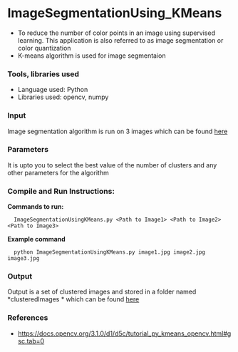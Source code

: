 # ImageSegmentationUsing_KMeans

- To reduce the number of color points in an image using supervised learning. This application is also referred to as image segmentation or color quantization
- K-means algorithm is used for image segmentaion

### Tools, libraries used

- Language used: Python
- Libraries used: opencv, numpy

### Input

Image segmentation algorithm is run on 3 images which can be found <a href="">here</a>

### Parameters

It is upto you to select the best value of the number of clusters and any other parameters for the algorithm


### Compile and Run Instructions:

**Commands to run:**

```
  ImageSegmentationUsingKMeans.py <Path to Image1> <Path to Image2> <Path to Image3> 
```

**Example command**

```
  python ImageSegmentationUsingKMeans.py image1.jpg image2.jpg image3.jpg
```

### Output

Output is a set of clustered images and stored in a folder named *clusteredImages * which can be found <a href="">here</a>

### References

- https://docs.opencv.org/3.1.0/d1/d5c/tutorial_py_kmeans_opencv.html#gsc.tab=0
